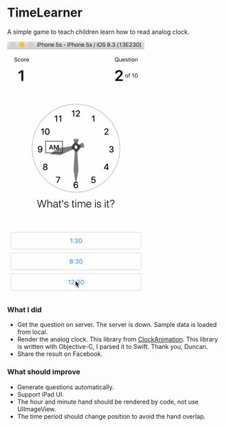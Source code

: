 # TimeLearner
A simple game to teach children learn how to read analog clock.

![](https://github.com/nguyentruongky/TimeLearner/blob/master/timeLearner.gif)

### What I did
- Get the question on server. The server is down. Sample data is loaded from local. 
- Render the analog clock. This library from [ClockAnimation](https://github.com/DuncanMC/ClockAnimation). This library is written with Objective-C, I parsed it to Swift. Thank you, Duncan. 
- Share the result on Facebook. 

### What should improve 
- Generate questions automatically. 
- Support iPad UI.
- The hour and minute hand should be rendered by code, not use UIImageView.
- The time period should change position to avoid the hand overlap. 

